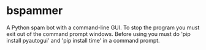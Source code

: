 # bspammer
A Python spam bot with a command-line GUI.
To stop the program you must exit out of the command prompt windows.
Before using you must do 'pip install pyautogui' and 'pip install time' in a command prompt.
